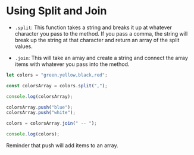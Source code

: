 # Using Split and Join

- `.split`: This function takes a string and breaks it up at whatever character you pass to the method. If you pass a comma, the string will break up the string at that character and return an array of the split values.

- `.join`: This will take an array and create a string and connect the array items with whatever you pass into the method.

```javascript
let colors = "green,yellow,black,red";

const colorsArray = colors.split(",");

console.log(colorsArray);

colorsArray.push("blue");
colorsArray.push("white");

colors = colorsArray.join(" -- ");

console.log(colors);
```

<Info>
Reminder that push will add items to an array.
</Info>
